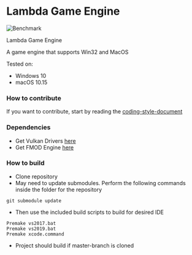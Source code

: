 # Lambda Game Engine
![Benchmark](https://github.com/IbexOmega/CrazyCanvas/workflows/Benchmark/badge.svg?branch=master)

Lambda Game Engine

A game engine that supports Win32 and MacOS

Tested on:
* Windows 10
* macOS 10.15

### How to contribute
If you want to contribute, start by reading the [coding-style-document](CodeStandard.MD)

### Dependencies
* Get Vulkan Drivers [here](https://developer.nvidia.com/vulkan-driver)
* Get FMOD Engine [here](https://fmod.com/download)

### How to build

* Clone repository
* May need to update submodules. Perform the following commands inside the folder for the repository
```
git submodule update
```
* Then use the included build scripts to build for desired IDE
```
Premake vs2017.bat
Premake vs2019.bat
Premake xcode.command
```
* Project should build if master-branch is cloned
